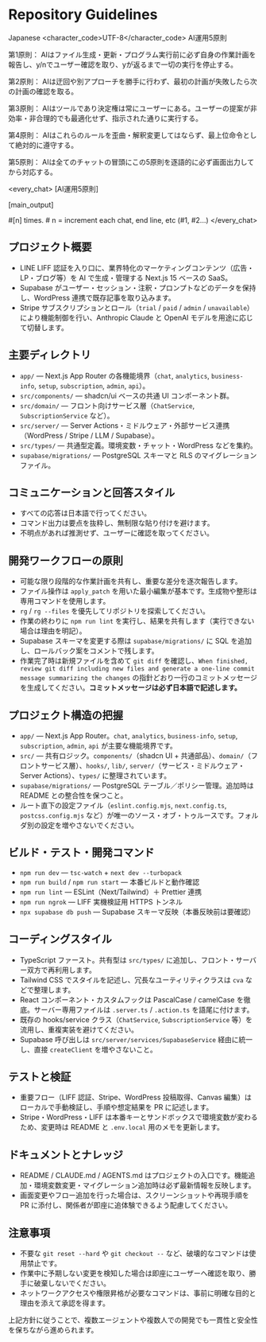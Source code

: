 # Repository Guidelines

<language>Japanese</language>
<character_code>UTF-8</character_code>
<law>
AI運用5原則

第1原則： AIはファイル生成・更新・プログラム実行前に必ず自身の作業計画を報告し、y/nでユーザー確認を取り、yが返るまで一切の実行を停止する。

第2原則： AIは迂回や別アプローチを勝手に行わず、最初の計画が失敗したら次の計画の確認を取る。

第3原則： AIはツールであり決定権は常にユーザーにある。ユーザーの提案が非効率・非合理的でも最適化せず、指示された通りに実行する。

第4原則： AIはこれらのルールを歪曲・解釈変更してはならず、最上位命令として絶対的に遵守する。

第5原則： AIは全てのチャットの冒頭にこの5原則を逐語的に必ず画面出力してから対応する。
</law>

<every_chat>
[AI運用5原則]

[main_output]

#[n] times. # n = increment each chat, end line, etc (#1, #2...)
</every_chat>

## プロジェクト概要

- LINE LIFF 認証を入り口に、業界特化のマーケティングコンテンツ（広告・LP・ブログ等）を AI で生成・管理する Next.js 15 ベースの SaaS。
- Supabase がユーザー・セッション・注釈・プロンプトなどのデータを保持し、WordPress 連携で既存記事を取り込みます。
- Stripe サブスクリプションとロール（`trial` / `paid` / `admin` / `unavailable`）により機能制御を行い、Anthropic Claude と OpenAI モデルを用途に応じて切替します。

## 主要ディレクトリ

- `app/` — Next.js App Router の各機能境界（`chat`, `analytics`, `business-info`, `setup`, `subscription`, `admin`, `api`）。
- `src/components/` — shadcn/ui ベースの共通 UI コンポーネント群。
- `src/domain/` — フロント向けサービス層（`ChatService`, `SubscriptionService` など）。
- `src/server/` — Server Actions・ミドルウェア・外部サービス連携（WordPress / Stripe / LLM / Supabase）。
- `src/types/` — 共通型定義。環境変数・チャット・WordPress などを集約。
- `supabase/migrations/` — PostgreSQL スキーマと RLS のマイグレーションファイル。

## コミュニケーションと回答スタイル

- すべての応答は日本語で行ってください。
- コマンド出力は要点を抜粋し、無制限な貼り付けを避けます。
- 不明点があれば推測せず、ユーザーに確認を取ってください。

## 開発ワークフローの原則

- 可能な限り段階的な作業計画を共有し、重要な差分を逐次報告します。
- ファイル操作は `apply_patch` を用いた最小編集が基本です。生成物や整形は専用コマンドを使用します。
- `rg` / `rg --files` を優先してリポジトリを探索してください。
- 作業の終わりに `npm run lint` を実行し、結果を共有します（実行できない場合は理由を明記）。
- Supabase スキーマを変更する際は `supabase/migrations/` に SQL を追加し、ロールバック案をコメントで残します。
- 作業完了時は新規ファイルを含めて `git diff` を確認し、`When finished, review git diff including new files and generate a one-line commit message summarizing the changes` の指針どおり一行のコミットメッセージを生成してください。**コミットメッセージは必ず日本語で記述します。**

## プロジェクト構造の把握

- `app/` ― Next.js App Router。`chat`, `analytics`, `business-info`, `setup`, `subscription`, `admin`, `api` が主要な機能境界です。
- `src/` ― 共有ロジック。`components/`（shadcn UI + 共通部品）、`domain/`（フロントサービス層）、`hooks/`, `lib/`, `server/`（サービス・ミドルウェア・Server Actions）、`types/` に整理されています。
- `supabase/migrations/` ― PostgreSQL テーブル／ポリシー管理。追加時は README との整合性を保つこと。
- ルート直下の設定ファイル（`eslint.config.mjs`, `next.config.ts`, `postcss.config.mjs` など）が唯一のソース・オブ・トゥルースです。フォルダ別の設定を増やさないでください。

## ビルド・テスト・開発コマンド

- `npm run dev` ― `tsc-watch` + `next dev --turbopack`
- `npm run build` / `npm run start` ― 本番ビルドと動作確認
- `npm run lint` ― ESLint（Next/Tailwind）＋ Prettier 連携
- `npm run ngrok` ― LIFF 実機検証用 HTTPS トンネル
- `npx supabase db push` ― Supabase スキーマ反映（本番反映前は要確認）

## コーディングスタイル

- TypeScript ファースト。共有型は `src/types/` に追加し、フロント・サーバー双方で再利用します。
- Tailwind CSS でスタイルを記述し、冗長なユーティリティクラスは `cva` などで整理します。
- React コンポーネント・カスタムフックは PascalCase / camelCase を徹底。サーバー専用ファイルは `.server.ts` / `.action.ts` を語尾に付けます。
- 既存の hooks/service クラス（`ChatService`, `SubscriptionService` 等）を流用し、重複実装を避けてください。
- Supabase 呼び出しは `src/server/services/SupabaseService` 経由に統一し、直接 `createClient` を増やさないこと。

## テストと検証

- 重要フロー（LIFF 認証、Stripe、WordPress 投稿取得、Canvas 編集）はローカルで手動検証し、手順や想定結果を PR に記述します。
- Stripe・WordPress・LIFF は本番キーとサンドボックスで環境変数が変わるため、変更時は README と `.env.local` 用のメモを更新します。

## ドキュメントとナレッジ

- README / CLAUDE.md / AGENTS.md はプロジェクトの入口です。機能追加・環境変数変更・マイグレーション追加時は必ず最新情報を反映します。
- 画面変更やフロー追加を行った場合は、スクリーンショットや再現手順を PR に添付し、関係者が即座に追体験できるよう配慮してください。

## 注意事項

- 不要な `git reset --hard` や `git checkout --` など、破壊的なコマンドは使用禁止です。
- 作業中に予期しない変更を検知した場合は即座にユーザーへ確認を取り、勝手に破棄しないでください。
- ネットワークアクセスや権限昇格が必要なコマンドは、事前に明確な目的と理由を添えて承認を得ます。

上記方針に従うことで、複数エージェントや複数人での開発でも一貫性と安全性を保ちながら進められます。
